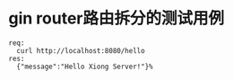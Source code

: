 # gin router路由拆分的测试用例
``` shell script
req:
  curl http://localhost:8080/hello
res:
  {"message":"Hello Xiong Server!"}% 

```
